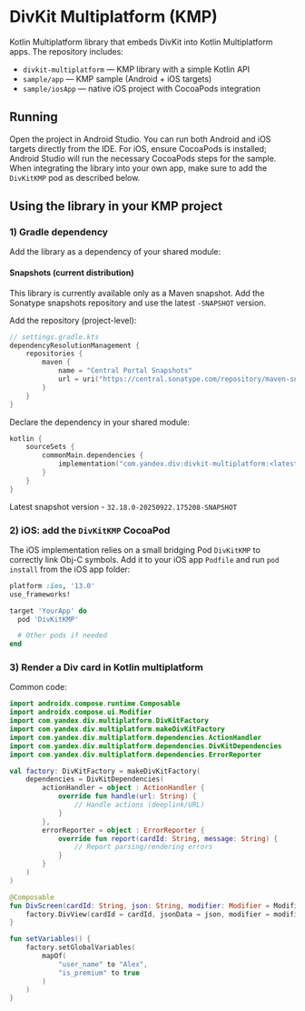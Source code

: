 # DivKit Multiplatform (KMP)

Kotlin Multiplatform library that embeds DivKit into Kotlin Multiplatform apps. The repository includes:

- `divkit-multiplatform` — KMP library with a simple Kotlin API
- `sample/app` — KMP sample (Android + iOS targets)
- `sample/iosApp` — native iOS project with CocoaPods integration

## Running

Open the project in Android Studio. You can run both Android and iOS targets directly from the IDE. For iOS, ensure CocoaPods is installed; Android Studio will run the necessary CocoaPods steps for the sample. When integrating the library into your own app, make sure to add the `DivKitKMP` pod as described below.

## Using the library in your KMP project

### 1) Gradle dependency

Add the library as a dependency of your shared module:

#### Snapshots (current distribution)

This library is currently available only as a Maven snapshot. Add the Sonatype snapshots repository and use the latest `-SNAPSHOT` version.

Add the repository (project-level):

```kotlin
// settings.gradle.kts
dependencyResolutionManagement {
    repositories {
        maven {
            name = "Central Portal Snapshots"
            url = uri("https://central.sonatype.com/repository/maven-snapshots/")
        }
    }
}
```

Declare the dependency in your shared module:

```kotlin
kotlin {
    sourceSets {
        commonMain.dependencies {
            implementation("com.yandex.div:divkit-multiplatform:<latest-SNAPSHOT>")
        }
    }
}
```

Latest snapshot version - `32.18.0-20250922.175208-SNAPSHOT`

### 2) iOS: add the `DivKitKMP` CocoaPod

The iOS implementation relies on a small bridging Pod `DivKitKMP` to correctly link Obj-C symbols. Add it to your iOS app `Podfile` and run `pod install` from the iOS app folder:

```ruby
platform :ios, '13.0'
use_frameworks!

target 'YourApp' do
  pod 'DivKitKMP'

  # Other pods if needed
end
```

### 3) Render a Div card in Kotlin multiplatform

Common code:

```kotlin
import androidx.compose.runtime.Composable
import androidx.compose.ui.Modifier
import com.yandex.div.multiplatform.DivKitFactory
import com.yandex.div.multiplatform.makeDivKitFactory
import com.yandex.div.multiplatform.dependencies.ActionHandler
import com.yandex.div.multiplatform.dependencies.DivKitDependencies
import com.yandex.div.multiplatform.dependencies.ErrorReporter

val factory: DivKitFactory = makeDivKitFactory(
    dependencies = DivKitDependencies(
        actionHandler = object : ActionHandler {
            override fun handle(url: String) {
                // Handle actions (deeplink/URL)
            }
        },
        errorReporter = object : ErrorReporter {
            override fun report(cardId: String, message: String) {
                // Report parsing/rendering errors
            }
        }
    )
)

@Composable
fun DivScreen(cardId: String, json: String, modifier: Modifier = Modifier) {
    factory.DivView(cardId = cardId, jsonData = json, modifier = modifier)
}

fun setVariables() {
    factory.setGlobalVariables(
        mapOf(
            "user_name" to "Alex",
            "is_premium" to true
        )
    )
}
```
